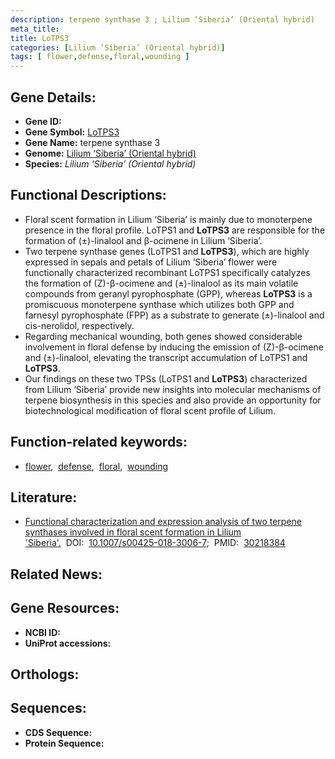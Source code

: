 ```yaml
---
description: terpene synthase 3 ; Lilium ‘Siberia’ (Oriental hybrid)
meta_title:
title: LoTPS3
categories: [Lilium ‘Siberia’ (Oriental hybrid)]
tags: [ flower,defense,floral,wounding ]
---
```


## Gene Details:
- **Gene ID:** []()
- **Gene Symbol:** <u>LoTPS3</u>
- **Gene Name:** terpene synthase 3
- **Genome:** [Lilium ‘Siberia’ (Oriental hybrid)]()
- **Species:** *Lilium ‘Siberia’ (Oriental hybrid)*

## Functional Descriptions:
   - Floral scent formation in Lilium ‘Siberia’ is mainly due to monoterpene presence in the floral profile. LoTPS1 and **LoTPS3** are responsible for the formation of (±)-linalool and β-ocimene in Lilium ‘Siberia’.
   - Two terpene synthase genes (LoTPS1 and **LoTPS3**), which are highly expressed in sepals and petals of Lilium ‘Siberia’ flower were functionally characterized recombinant LoTPS1 specifically catalyzes the formation of (Z)-β-ocimene and (±)-linalool as its main volatile compounds from geranyl pyrophosphate (GPP), whereas **LoTPS3** is a promiscuous monoterpene synthase which utilizes both GPP and farnesyl pyrophosphate (FPP) as a substrate to generate (±)-linalool and cis-nerolidol, respectively.
   - Regarding mechanical wounding, both genes showed considerable involvement in floral defense by inducing the emission of (Z)-β-ocimene and (±)-linalool, elevating the transcript accumulation of LoTPS1 and **LoTPS3**.
   - Our findings on these two TPSs (LoTPS1 and **LoTPS3**) characterized from Lilium ‘Siberia’ provide new insights into molecular mechanisms of terpene biosynthesis in this species and also provide an opportunity for biotechnological modification of floral scent profile of Lilium.

## Function-related keywords:
   - [flower](/tags/flower/),&nbsp;&nbsp;[defense](/tags/defense/),&nbsp;&nbsp;[floral](/tags/floral/),&nbsp;&nbsp;[wounding](/tags/wounding/)

## Literature:
   - [Functional characterization and expression analysis of two terpene synthases involved in floral scent formation in Lilium &#x27;Siberia&#x27;.](https://doi.org/10.1007/s00425-018-3006-7)&nbsp;&nbsp;DOI:&nbsp;&nbsp;[10.1007/s00425-018-3006-7](https://doi.org/10.1007/s00425-018-3006-7);&nbsp;&nbsp;PMID:&nbsp;&nbsp;[30218384](https://pubmed.ncbi.nlm.nih.gov/30218384/)

## Related News:

## Gene Resources:
- **NCBI ID:**  [](https://www.ncbi.nlm.nih.gov/gene/?term=)
- **UniProt accessions:**  [](https://www.uniprot.org/uniprotkb//entry)

## Orthologs:

## Sequences:
- **CDS Sequence:**
- **Protein Sequence:**
